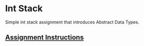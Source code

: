 # Int Stack
Simple int stack assignment that introduces Abstract Data Types. 

## [Assignment Instructions](./)
